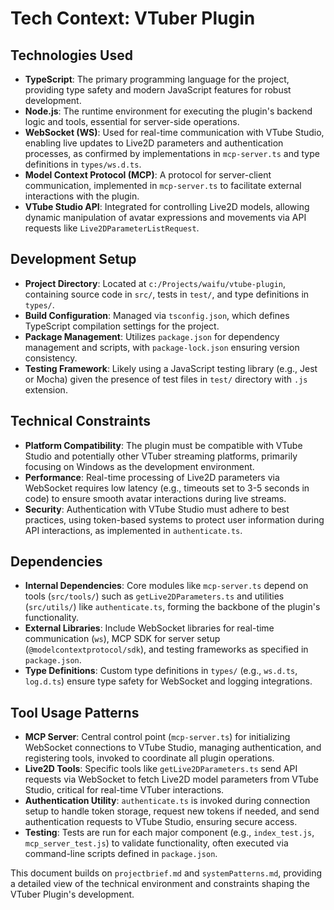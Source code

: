 # Tech Context: VTuber Plugin

## Technologies Used
- **TypeScript**: The primary programming language for the project, providing type safety and modern JavaScript features for robust development.
- **Node.js**: The runtime environment for executing the plugin's backend logic and tools, essential for server-side operations.
- **WebSocket (WS)**: Used for real-time communication with VTube Studio, enabling live updates to Live2D parameters and authentication processes, as confirmed by implementations in `mcp-server.ts` and type definitions in `types/ws.d.ts`.
- **Model Context Protocol (MCP)**: A protocol for server-client communication, implemented in `mcp-server.ts` to facilitate external interactions with the plugin.
- **VTube Studio API**: Integrated for controlling Live2D models, allowing dynamic manipulation of avatar expressions and movements via API requests like `Live2DParameterListRequest`.

## Development Setup
- **Project Directory**: Located at `c:/Projects/waifu/vtube-plugin`, containing source code in `src/`, tests in `test/`, and type definitions in `types/`.
- **Build Configuration**: Managed via `tsconfig.json`, which defines TypeScript compilation settings for the project.
- **Package Management**: Utilizes `package.json` for dependency management and scripts, with `package-lock.json` ensuring version consistency.
- **Testing Framework**: Likely using a JavaScript testing library (e.g., Jest or Mocha) given the presence of test files in `test/` directory with `.js` extension.

## Technical Constraints
- **Platform Compatibility**: The plugin must be compatible with VTube Studio and potentially other VTuber streaming platforms, primarily focusing on Windows as the development environment.
- **Performance**: Real-time processing of Live2D parameters via WebSocket requires low latency (e.g., timeouts set to 3-5 seconds in code) to ensure smooth avatar interactions during live streams.
- **Security**: Authentication with VTube Studio must adhere to best practices, using token-based systems to protect user information during API interactions, as implemented in `authenticate.ts`.

## Dependencies
- **Internal Dependencies**: Core modules like `mcp-server.ts` depend on tools (`src/tools/`) such as `getLive2DParameters.ts` and utilities (`src/utils/`) like `authenticate.ts`, forming the backbone of the plugin's functionality.
- **External Libraries**: Include WebSocket libraries for real-time communication (`ws`), MCP SDK for server setup (`@modelcontextprotocol/sdk`), and testing frameworks as specified in `package.json`.
- **Type Definitions**: Custom type definitions in `types/` (e.g., `ws.d.ts`, `log.d.ts`) ensure type safety for WebSocket and logging integrations.

## Tool Usage Patterns
- **MCP Server**: Central control point (`mcp-server.ts`) for initializing WebSocket connections to VTube Studio, managing authentication, and registering tools, invoked to coordinate all plugin operations.
- **Live2D Tools**: Specific tools like `getLive2DParameters.ts` send API requests via WebSocket to fetch Live2D model parameters from VTube Studio, critical for real-time VTuber interactions.
- **Authentication Utility**: `authenticate.ts` is invoked during connection setup to handle token storage, request new tokens if needed, and send authentication requests to VTube Studio, ensuring secure access.
- **Testing**: Tests are run for each major component (e.g., `index_test.js`, `mcp_server_test.js`) to validate functionality, often executed via command-line scripts defined in `package.json`.

This document builds on `projectbrief.md` and `systemPatterns.md`, providing a detailed view of the technical environment and constraints shaping the VTuber Plugin's development.
